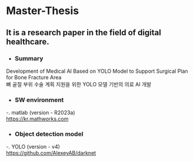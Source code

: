 # Master-Thesis
## It is a research paper in the field of digital healthcare.

- ### Summary
Development of Medical AI Based on YOLO Model to Support Surgical Plan for Bone Fracture Area  
뼈 골절 부위 수술 계획 지원을 위한 YOLO 모델 기반의 의료 AI 개발

- ### SW environment
-. matlab (version - R2023a)  
https://kr.mathworks.com

- ### Object detection model
-. YOLO (version - v4)  
https://github.com/AlexeyAB/darknet

